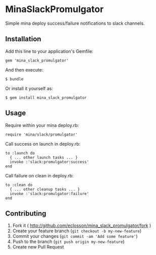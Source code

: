 # MinaSlackPromulgator

Simple mina deploy success/failure notifications to slack channels.

## Installation

Add this line to your application's Gemfile:

    gem 'mina_slack_promulgator'

And then execute:

    $ bundle

Or install it yourself as:

    $ gem install mina_slack_promulgator

## Usage

Require within your mina deploy.rb:

    require 'mina/slack/promulgator'
    
Call success on launch in deploy.rb:

    to :launch do
      { ... other launch tasks ... }
      invoke :'slack:promulgator:success'
    end
    
Call failure on clean in deploy.rb:

    to :clean do
      { ... other cleanup tasks ... }
      invoke :'slack:promulgator:failure'
    end

## Contributing

1. Fork it ( http://github.com/eclosson/mina_slack_promulgator/fork )
2. Create your feature branch (`git checkout -b my-new-feature`)
3. Commit your changes (`git commit -am 'Add some feature'`)
4. Push to the branch (`git push origin my-new-feature`)
5. Create new Pull Request
